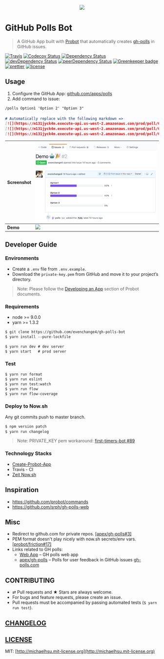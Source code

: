 <p align="center" >
  <a href="https://github.com/apps/polls">
    <img height="65" src="./docs/logo.png">
  </a>
</p>

# GitHub Polls Bot

> A GitHub App built with [Probot](https://github.com/probot/probot) that automatically creates [gh-polls](https://github.com/apex/gh-polls) in GitHub issues.

[![Travis][travis-badge]][travis]
[![Codecov Status][codecov-badge]][codecov]
[![Dependency Status][dependency-badge]][dependency]
[![devDependency Status][devDependency-badge]][devDependency]
[![peerDependency Status][peerDependency-badge]][peerDependency]
[![Greenkeeper badge][greenkeeper-badge]][greenkeeper]
[![prettier][prettier-badge]][prettier]
[![license][license-badge]][license]

## Usage

1. Configure the GitHub App: [github.com/apps/polls](https://github.com/apps/polls)
2. Add command to issue:

```md
/polls Option1 'Option 2' "Option 3"

# Automatically replace with the following markdown =>
[![](https://m131jyck4m.execute-api.us-west-2.amazonaws.com/prod/poll/01BXZMATAZ5BXF8RVRAMRSSANA/Option1)](https://m131jyck4m.execute-api.us-west-2.amazonaws.com/prod/poll/01BXZMATAZ5BXF8RVRAMRSSANA/Option1/vote)
[![](https://m131jyck4m.execute-api.us-west-2.amazonaws.com/prod/poll/01BXZMATAZ5BXF8RVRAMRSSANA/Option%202)](https://m131jyck4m.execute-api.us-west-2.amazonaws.com/prod/poll/01BXZMATAZ5BXF8RVRAMRSSANA/Option%202/vote)
[![](https://m131jyck4m.execute-api.us-west-2.amazonaws.com/prod/poll/01BXZMATAZ5BXF8RVRAMRSSANA/Option%203)](https://m131jyck4m.execute-api.us-west-2.amazonaws.com/prod/poll/01BXZMATAZ5BXF8RVRAMRSSANA/Option%203/vote)
```

| **Screenshot** | [![](./docs/screenshot.png)](https://github.com/evenchange4/gh-polls-bot/issues/2)  |
| -------------- | -------- |
| **Demo** | ![](./docs/demo.gif) |

## Developer Guide

### Environments

- Create a `.env` file from `.env.example`.
- Download the `private-key.pem` from GitHub and move it to your project’s directory.

> Note: Please follow the [Developing an App](https://probot.github.io/docs/development/) section of Probot documents.

### Requirements

-   node >= 9.0.0
-   yarn >= 1.3.2

```
$ git clone https://github.com/evenchange4/gh-polls-bot
$ yarn install --pure-lockfile

$ yarn run dev # dev server
$ yarn start   # prod server
```

### Test

```
$ yarn run format
$ yarn run eslint
$ yarn run test:watch
$ yarn run flow
$ yarn run flow-coverage
```

### Deploy to Now.sh

Any git commits push to master branch.

```cmd
$ npm version patch
$ yarn run changelog
```

> Note: PRIVATE_KEY pem workaround: [first-timers-bot #89](https://github.com/hoodiehq/first-timers-bot/pull/89)

### Technology Stacks

- [Create-Probot-App](https://github.com/probot/create-probot-app)
- Travis - CI
- [Zeit Now.sh](https://zeit.co/now)

## Inspiration

- https://github.com/probot/commands
- https://github.com/srph/gh-polls-web

## Misc

- Redirect to github.com for private repos. [\[apex/gh-polls#3\]](https://github.com/apex/gh-polls/issues/3#issuecomment-312964372)
- PEM format doesn't play nicely with now.sh secrets/env vars. [\[probot/friction#17\]](https://github.com/probot/friction/issues/17)
- Links related to GH polls:
  - [Web App](https://app.gh-polls.com/) – GH polls web app
  - [apex/gh-polls](https://github.com/apex/gh-polls) – Polls for user feedback in GitHub issues [gh-polls.com](https://gh-polls.com/)

## CONTRIBUTING

*   ⇄ Pull requests and ★ Stars are always welcome.
*   For bugs and feature requests, please create an issue.
*   Pull requests must be accompanied by passing automated tests (`$ yarn run test`).

## [CHANGELOG](CHANGELOG.md)

## [LICENSE](LICENSE)

MIT: [http://michaelhsu.mit-license.org](http://michaelhsu.mit-license.org)

[travis-badge]: https://img.shields.io/travis/evenchange4/gh-polls-bot/master.svg?style=flat-square
[travis]: https://travis-ci.org/evenchange4/gh-polls-bot
[codecov-badge]: https://img.shields.io/codecov/c/github/evenchange4/gh-polls-bot.svg?style=flat-square
[codecov]: https://codecov.io/github/evenchange4/gh-polls-bot?branch=master
[dependency-badge]: https://david-dm.org/evenchange4/gh-polls-bot.svg?style=flat-square
[dependency]: https://david-dm.org/evenchange4/gh-polls-bot
[devDependency-badge]: https://david-dm.org/evenchange4/gh-polls-bot/dev-status.svg?style=flat-square
[devDependency]: https://david-dm.org/evenchange4/gh-polls-bot#info=devDependencies
[peerDependency-badge]: https://david-dm.org/evenchange4/gh-polls-bot/peer-status.svg?style=flat-square
[peerDependency]: https://david-dm.org/evenchange4/gh-polls-bot#info=peerDependencies
[license-badge]: https://img.shields.io/github/license/evenchange4/gh-polls-bot.svg?style=flat-square
[license]: http://michaelhsu.mit-license.org/
[greenkeeper-badge]: https://badges.greenkeeper.io/evenchange4/gh-polls-bot.svg
[greenkeeper]: https://greenkeeper.io/
[prettier-badge]: https://img.shields.io/badge/styled_with-prettier-ff69b4.svg?style=flat-square
[prettier]: https://github.com/prettier/prettier
